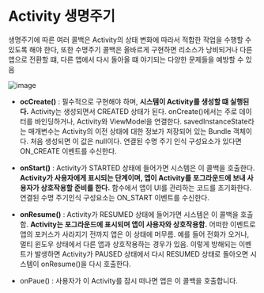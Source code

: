 # Activity 생명주기

생명주기에 따른 여러 콜백은 Activity의 상태 변화에 따라서 적합한 작업을 수행할 수 있도록 해야 한다, 또한 수명주기 콜백은 올바르게 구현하면 리소스가 낭비되거나 다른 앱으로 전환할 떄, 다른  앱에서 다시 돌아올 떄 야기되는 다양한 문제들을 예방할 수 있음

![image](https://github.com/DSM-Android-Study/DSM-Android-Study-Season-3/assets/128464859/ee118575-2076-4300-a3d6-bc619602878e)

- **ocCreate()** : 필수적으로 구현해야 하며, **시스템이 Activity를 생성할 떄 실행된다.** Activity는 생성되면서 CREATED 상태가 된다. onCreate()에서는 주로 데이터를 바인딩하거나, Activity와 ViewModel을 연결한다. savedInstanceState라는 매개변수는 Activity의 이전 상태에 대한 정보가 저장되어 있는 Bundle 객체이다. 처음 생성되면 이 값은 null이다.  연결된 수명 주기 인식 구성요소가 있다면 ON_CREATE 이벤트를 수신한다.

- **onStart()** : Activity가 STARTED 상태에 들어가면 시스템은 이 콜백을 호출한다. **Activity가 사용자에게 표시되는 단계이며, 앱이 Activity를 포그라운드에 보내 사용자가 상호작용할 준비를 한다.** 함수에서 앱이 UI를 관리하는 코드를 초기화한다. 연결된 수명 주기인식 구성요소는 ON_START 이벤트를 수신한다.

- **onResume()** : Activity가 RESUMED 상태에 들어가면 시스템은 이 콜백을 호출함. **Activity는 포그라운드에 표시되며 앱이 사용자와 상호작용함.** 어떠한 이벤트로 앱의 포커스가 사라지기 전까지 앱은 이 상태에 머무름. 예를 들어 전화가 오거나, 멀티 윈도우 상태에서 다른 앱과 상호작용하는 경우가 있음. 이렇게 방해되는 이벤트가 발생하면 Activity가 PAUSED 상태에서 다시 RESUMED 상태로 돌아오면 시스템이 onResume()을 다시 호출한다.
- onPaue() : 사용자가 이 Activity를 잠시 떠나면 앱은 이 콜백을 호출합니다.
